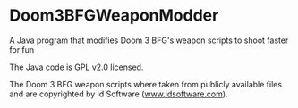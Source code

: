 # Doom3BFGWeaponModder

A Java program that modifies Doom 3 BFG's weapon scripts to shoot faster for fun

The Java code is GPL v2.0 licensed.

The Doom 3 BFG weapon scripts where taken from publicly available files and are copyrighted by id Software (www.idsoftware.com). 

